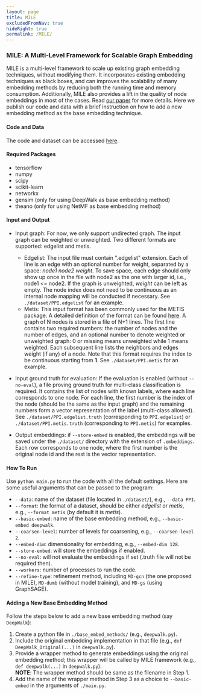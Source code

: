 ```yaml
---
layout: page
title: MILE
excludedFromNav: true
hideRight: true
permalink: /MILE/
---
```

### **MILE: A Multi-Level Framework for Scalable Graph Embedding**
MILE is a multi-level framework to scale up existing graph embedding techniques, without modifying them. 
It incorporates existing embedding techniques as black boxes, and can improves the scalability of 
many embedding methods by reducing both the running time and memory consumption.
Additionally, MILE also provides a lift in the quality of node embeddings in most of the cases.
Read [our paper](https://arxiv.org/pdf/1802.09612.pdf) for more details. Here we publish our code and data with a brief instruction on how to add a new embedding method as the base embedding technique.

#### **Code and Data**
The code and dataset can be accessed [here](./MILE_CODE.zip).

#### **Required Packages**
* tensorflow
* numpy
* scipy
* scikit-learn
* networkx
* gensim (only for using DeepWalk as base embedding method)
* theano (only for using NetMF as base embedding method)

#### **Input and Output**
* Input graph: For now, we only support undirected graph. The input graph can be weighted or unweighted. Two different formats are supported: edgelist and metis.
  - Edgelist: The input file must contain ".edgelist" extension. Each of line is an edge with an optional number for weight, separated by a space: *node1 node2 weight*. To save space, each edge should only show up once in the file with node2 as the one with larger id, i.e., node1 <= node2. If the graph is unweighted, *weight* can be left as empty. The node index does not need to be continuous as an internal node mapping will be conducted if necessary. See `./dataset/PPI.edgelist` for an example.
  - Metis: This input format has been commonly used for the METIS package. A detailed definition of the format can be found [here](http://people.sc.fsu.edu/~jburkardt/data/metis_graph/metis_graph.html). A graph of N nodes is stored in a file of N+1 lines. The first line contains two required numbers: the number of nodes and the number of edges, and an optional number to denote weighted or unweighted graph: 0 or missing means unweighted while 1 means weighted. Each subsequent line lists the neighbors and edges weight (if any) of a node. Note that this format requires the index to be continuous starting from **1**. See `./dataset/PPI.metis` for an example.

* Input ground truth for evaluation: If the evaluation is enabled (without `--no-eval`), a file proving ground truth for multi-class classification is required. It contains the list of nodes with known labels, where each line corresponds to one node. For each line, the first number is the index of the node (should be the same as the input graph) and the remaining numbers form a vector representation of the label (multi-class allowed). See `./dataset/PPI.edgelist.truth` (corresponding to `PPI.edgelist`) or `./dataset/PPI.metis.truth` (corresponding to `PPI.metis`) for examples.

* Output embeddings: if `--store-embed` is enabled, the embeddings will be saved under the `./dataset/` directory with the extension of `.embeddings`. Each row corresponds to one node, where the first number is the original node id and the rest is the vector representation.

#### **How To Run**
Use `python main.py` to run the code with all the default settings. Here are some useful arguments that can be passed to the program:
* `--data`: name of the dataset (file located in `./dataset/`), e.g., `--data PPI`.
* `--format`: the format of a dataset, should be either *edgelist* or *metis*, e.g., `--format metis` (by default it is *metis*).
* `--basic-embed`: name of the base embedding method, e.g., `--basic-embed deepwalk`.
* `--coarsen-level`: number of levels for coarsening, e.g., `--coarsen-level 2`.
* `--embed-dim`: dimensionality for embedding, e.g., `--embed-dim 128`.
* `--store-embed`: will store the embeddings if enabled.
* `--no-eval`: will not evaluate the embeddings if set (.truth file will not be required then).
* `--workers`: number of processes to run the code. 
* `--refine-type`: refinement method, including `MD-gcn` (the one proposed in MILE), `MD-dumb` (without model training), and `MD-gs` (using GraphSAGE).


#### **Adding a New Base Embedding Method**
Follow the steps below to add a new base embedding method (say `DeepWalk`):
  1. Create a python file in `./base_embed_methods/` (e.g., `deepwalk.py`).
  2. Include the original embedding implementation in that file (e.g., `def DeepWalk_Original(...)` in `deepwalk.py`).
  3. Provide a wrapper method to generate embeddings using the original embedding method; this wrapper will be called by MILE framework (e.g., `def deepwalk(...)` in `deepwalk.py`).<br/><b>NOTE</b>: The wrapper method should be same as the filename in Step 1.
  4. Add the name of the wrapper method in Step 3 as a choice to `--basic-embed` in the arguments of `./main.py`.
